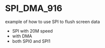 # SPI_DMA_916

example of how to use SPI to flush screen data

-   SPI with 20M speed
-   with DMA
-   both SPI0 and SPI1
